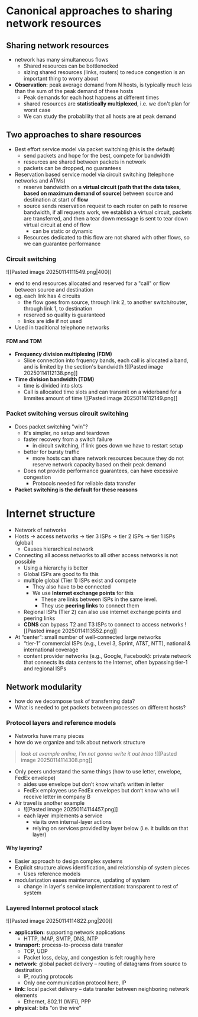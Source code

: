 # Canonical approaches to sharing network resources
## Sharing network resources
- network has many simultaneous flows
	- Shared resources can be bottlenecked
	- sizing shared resources (links, routers) to reduce congestion is an important thing to worry about
- **Observation:** peak average demand from N hosts, is typically much less than the sum of the peak demand of these hosts 
	- Peak demands for each host happens at different times
	- shared resources are **statistically multiplexed**, i.e. we don't plan for worst case
	- We can study the probability that all hosts are at peak demand
## Two approaches to share resources
- Best effort service model via packet switching (this is the default)
	- send packets and hope for the best, compete for bandwidth
	- resources are shared between packets in network
	- packets can be dropped, no guarantees
- Reservation based service model via circuit switching (telephone networks and ATMs)
	- reserve bandwidth on a **virtual circuit (path that the data takes, based on maximum demand of source)** between source and destination at start of **flow**
	- source sends reservation request to each router on path to reserve bandwidth, if all requests work, we establish a virtual circuit, packets are transferred, and then a tear down message is sent to tear down virtual circuit at end of flow
		- can be static or dynamic
	- Resources dedicated to this flow are not shared with other flows, so we can guarantee performance
### Circuit switching
![[Pasted image 20250114111549.png|400]]
- end to end resources allocated and reserved for a "call" or flow between source and destination
- eg. each link has 4 circuits
	- the flow goes from source, through link 2, to another switch/router, through link 1, to destination
	- reserved so quality is guaranteed
	- links are idle if not used
- Used in traditional telephone networks
#### FDM and TDM
- **Frequency division multiplexing (FDM)**
	- Slice connection into frquency bands, each call is allocated a band, and is limited by the section's bandwidth
![[Pasted image 20250114112138.png]]
- **Time division bandwidth (TDM)**
	- time is divided into slots
	- Call is allocated time slots and can transmit on a widerband for a limmites amount of time
![[Pasted image 20250114112149.png]]
### Packet switching versus circuit switching
- Does packet switching "win"?
	- It's simpler, no setup and teardown
	- faster recovery from a switch failure
		- in circuit switching, if link goes down we have to restart setup
	- better for bursty traffic
		- more hosts can share network resources because they do not reserve network capacity based on their peak demand
	- Does not provide performance guarantees, can have excessive congestion
		- Protocols needed for reliable data transfer
- **Packet switching is the default for these reasons**
# Internet structure
- Network of networks
- Hosts -> access networks -> tier 3 ISPs -> tier 2 ISPs -> tier 1 ISPs (global)
	- Causes hierarchical network
- Connecting all access networks to all other access networks is not possible
	- Using a hierarchy is better
	- Global ISPs are good to fix this
	- multiple global (Tier 1) ISPs exist and compete
		- They also have to be connected
		- We use **Internet exchange points** for this
			- These are links between ISPs in the same level.
			- They use **peering links** to connect them
	- Regional ISPs (Tier 2) can also use internet exchange points and peering links
	- **CDNS** can bypass T2 and T3 ISPs to connect to access networks
![[Pasted image 20250114113552.png]]
- At “center”: small number of well-connected large networks  
	- “tier-1” commercial ISPs (e.g., Level 3, Sprint, AT&T, NTT), national & international coverage  
	- content provider networks (e.g., Google, Facebook): private network that connects its data centers to the Internet, often bypassing tier-1 and regional ISPs
## Network modularity
- how do we decompose task of transferring data?
- What is needed to get packets between processes on different hosts?
### Protocol layers and reference models
- Networks have many pieces
- how do we organize and talk about network structure
> *look at example online, I'm not gonna write it out lmao*
![[Pasted image 20250114114308.png]]
- Only peers understand the same things (how to use letter, envelope, FedEx envelope)  
	- aides use envelope but don’t know what’s written in letter  
	- FedEx employees use FedEx envelopes but don’t know who will receive letter in company B
- Air travel is another example
	- ![[Pasted image 20250114114457.png]]
	- each layer implements a service  
		- via its own internal-layer actions  
		- relying on services provided by layer below (i.e. it builds on that layer)
#### Why layering?
- Easier approach to design complex systems
- Explicit structure alows identification, and relationship of system pieces
	- Uses reference models
- modularization eases maintenance, updating of system  
	- change in layer's service implementation: transparent to rest of system
### Layered Internet protocol stack
![[Pasted image 20250114114822.png|200]]
- **application:** supporting network applications  
	- HTTP, IMAP, SMTP, DNS, NTP
- **transport:** process-to-process data transfer  
	- TCP, UDP
	- Packet loss, delay, and congestion is felt roughly here
- **network:** global packet delivery – routing of datagrams from source to destination
	- IP, routing protocols
	- Only one communication protocol here, IP
- **link:** local packet delivery – data transfer between neighboring network elements  
	- Ethernet, 802.11 (WiFi), PPP
- **physical:** bits “on the wire”